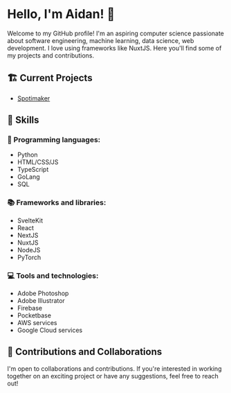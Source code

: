 # Hello, I'm Aidan! 👋

Welcome to my GitHub profile! I'm an aspiring computer science passionate about software engineering, machine learning, data science, web development. I love using frameworks like NuxtJS. Here you'll find some of my projects and contributions.

## 🏗️ Current Projects

- [Spotimaker](https://spotimaker.com)

## 🌱 Skills

### 🤖 Programming languages: 
- Python
- HTML/CSS/JS
- TypeScript
- GoLang
- SQL

### 📚 Frameworks and libraries: 
- SvelteKit
- React
- NextJS
- NuxtJS
- NodeJS
- PyTorch

### 💻 Tools and technologies: 
- Adobe Photoshop
- Adobe Illustrator
- Firebase
- Pocketbase
- AWS services
- Google Cloud services

## 🤝 Contributions and Collaborations

I'm open to collaborations and contributions. If you're interested in working together on an exciting project or have any suggestions, feel free to reach out!

